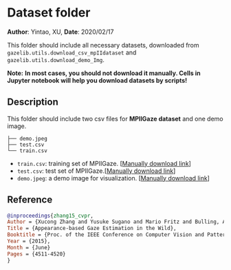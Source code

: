 # Dataset folder

**Author**: Yintao, XU, **Date**: 2020/02/17

This folder should include all necessary datasets, downloaded from `gazelib.utils.download_csv_mpIIdataset` and `gazelib.utils.download_demo_Img`.

**Note:** **In most cases, you should not download it manually. Cells in Jupyter notebook will help you download datasets by scripts!**

## Description

This folder should include two csv files for **MPIIGaze dataset** and one demo image.

```
├── demo.jpeg
├── test.csv
└── train.csv
```

- `train.csv`: training set of MPIIGaze. [[Manually download link](http://data.liubai01.cn:81/f/768e16137c1e4fb1b1c6/)]
- `test.csv`: test set of MPIIGaze.[[Manually download link](http://data.liubai01.cn:81/f/0d94a125c8c24f059254/)]
- `demo.jpeg`: a demo image for visualization. [[Manually download link](http://data.liubai01.cn:81/f/5c59f03d303740cfa3ce/)]

## Reference

```Bibtex
@inproceedings{zhang15_cvpr,
Author = {Xucong Zhang and Yusuke Sugano and Mario Fritz and Bulling, Andreas},
Title = {Appearance-based Gaze Estimation in the Wild},
Booktitle = {Proc. of the IEEE Conference on Computer Vision and Pattern Recognition (CVPR)},
Year = {2015},
Month = {June}
Pages = {4511-4520}
}
```